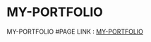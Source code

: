 # MY-PORTFOLIO
MY-PORTFOLIO
#PAGE LINK : [MY-PORTFOLIO](https://sriram-k-create.github.io/MY-PORTFOLIO/)
